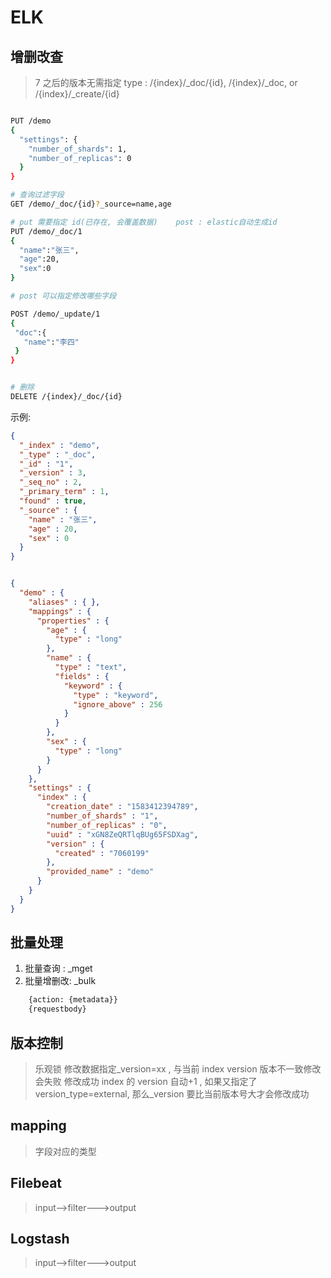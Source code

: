 # ELK

## 增删改查

> 7 之后的版本无需指定 type : /{index}/\_doc/{id}, /{index}/\_doc, or /{index}/\_create/{id}

```bash

PUT /demo
{
  "settings": {
    "number_of_shards": 1,
    "number_of_replicas": 0
  }
}

# 查询过滤字段
GET /demo/_doc/{id}?_source=name,age

# put 需要指定 id(已存在, 会覆盖数据)    post : elastic自动生成id
PUT /demo/_doc/1
{
  "name":"张三",
  "age":20,
  "sex":0
}

# post 可以指定修改哪些字段

POST /demo/_update/1
{
 "doc":{
   "name":"李四"
 }
}


# 删除
DELETE /{index}/_doc/{id}

```

示例:

```json
{
  "_index" : "demo",
  "_type" : "_doc",
  "_id" : "1",
  "_version" : 3,
  "_seq_no" : 2,
  "_primary_term" : 1,
  "found" : true,
  "_source" : {
    "name" : "张三",
    "age" : 20,
    "sex" : 0
  }
}


{
  "demo" : {
    "aliases" : { },
    "mappings" : {
      "properties" : {
        "age" : {
          "type" : "long"
        },
        "name" : {
          "type" : "text",
          "fields" : {
            "keyword" : {
              "type" : "keyword",
              "ignore_above" : 256
            }
          }
        },
        "sex" : {
          "type" : "long"
        }
      }
    },
    "settings" : {
      "index" : {
        "creation_date" : "1583412394789",
        "number_of_shards" : "1",
        "number_of_replicas" : "0",
        "uuid" : "xGN8ZeQRTlqBUg65FSDXag",
        "version" : {
          "created" : "7060199"
        },
        "provided_name" : "demo"
      }
    }
  }
}

```

## 批量处理

1. 批量查询 : \_mget
2. 批量增删改: \_bulk

```bash
    {action: {metadata}}
    {requestbody}
```

## 版本控制

> 乐观锁 修改数据指定\_version=xx , 与当前 index version 版本不一致修改会失败
> 修改成功 index 的 version 自动+1 , 如果又指定了 version_type=external, 那么\_version 要比当前版本号大才会修改成功

## mapping

> 字段对应的类型

## Filebeat

> input-->filter--->output

## Logstash

> input-->filter--->output
